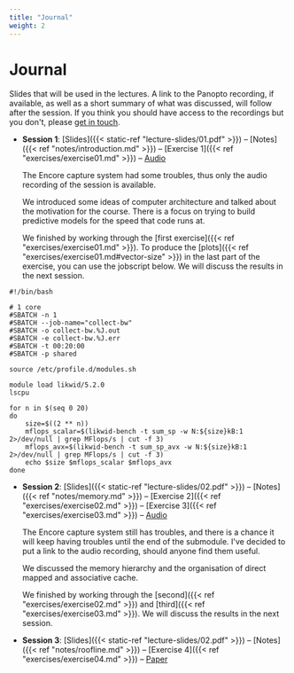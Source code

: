 ```yaml
---
title: "Journal"
weight: 2
---
```


# Journal

Slides that will be used in the lectures. A link to the Panopto
recording, if available, as well as a short summary of what was
discussed, will follow after the session. If you think you should have
access to the recordings but you don't, please [get in
touch]((mailto:massimiliano.fasi@durham.ac.uk)).

- **Session 1**:
[Slides]({{< static-ref "lecture-slides/01.pdf" >}}) –
[Notes]({{< ref "notes/introduction.md" >}}) –
[Exercise 1]({{< ref "exercises/exercise01.md" >}}) –
[Audio](https://durham.cloud.panopto.eu/Panopto/Pages/Viewer.aspx?id=931d06c3-113f-4e06-b03e-af82009523dc)

  The Encore capture system had some troubles, thus only the audio
  recording of the session is available.

  We introduced some ideas of computer architecture and talked about the
  motivation for the course. There is a focus on trying to build
  predictive models for the speed that code runs at.

  We finished by working through the [first exercise]({{< ref
  "exercises/exercise01.md" >}}). To produce the [plots]({{< ref
  "exercises/exercise01.md#vector-size" >}}) in the last part of the
  exercise, you can use the jobscript below. We will discuss the results
  in the next session.
```shell
#!/bin/bash

# 1 core
#SBATCH -n 1
#SBATCH --job-name="collect-bw"
#SBATCH -o collect-bw.%J.out
#SBATCH -e collect-bw.%J.err
#SBATCH -t 00:20:00
#SBATCH -p shared

source /etc/profile.d/modules.sh

module load likwid/5.2.0
lscpu

for n in $(seq 0 20)
do
    size=$((2 ** n))
    mflops_scalar=$(likwid-bench -t sum_sp -w N:${size}kB:1 2>/dev/null | grep MFlops/s | cut -f 3)
    mflops_avx=$(likwid-bench -t sum_sp_avx -w N:${size}kB:1 2>/dev/null | grep MFlops/s | cut -f 3)
    echo $size $mflops_scalar $mflops_avx
done
```



- **Session 2**:
[Slides]({{< static-ref "lecture-slides/02.pdf" >}}) –
[Notes]({{< ref "notes/memory.md" >}}) –
[Exercise 2]({{< ref "exercises/exercise02.md" >}}) –
[Exercise 3]({{< ref "exercises/exercise03.md" >}}) –
[Audio](https://durham.cloud.panopto.eu/Panopto/Pages/Viewer.aspx?id=c477e919-b55c-422b-b799-af870094e658)

  The Encore capture system still has troubles, and there is a chance it
  will keep having troubles until the end of the submodule. I've decided
  to put a link to the audio recording, should anyone find them useful.

  We discussed the memory hierarchy and the organisation of direct mapped
  and associative cache.

  We finished by working through the [second]({{< ref
  "exercises/exercise02.md" >}}) and [third]({{< ref
  "exercises/exercise03.md" >}}). We will discuss the results in the
  next session.

- **Session 3**:
[Slides]({{< static-ref "lecture-slides/02.pdf" >}}) –
[Notes]({{< ref "notes/roofline.md" >}}) –
[Exercise 4]({{< ref "exercises/exercise04.md" >}}) –
[Paper](https://dl.acm.org/doi/pdf/10.1145/1498765.1498785)

